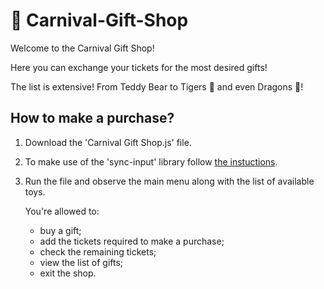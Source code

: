 # :carousel_horse: Carnival-Gift-Shop

Welcome to the Carnival Gift Shop!

Here you can exchange your tickets for the most desired gifts!

The list is extensive! From Teddy Bear to Tigers 🐅 and even Dragons 🐉!

## How to make a purchase?

1. Download the 'Carnival Gift Shop.js' file.

2. To make use of the 'sync-input' library follow [the instuctions](https://github.com/hyperskill/sync-input#usage).

3. Run the file and observe the main menu along with the list of available toys. 

   You're allowed to:
     - buy a gift;
     - add the tickets required to make a purchase;
     - check the remaining tickets;
     - view the list of gifts;
     - exit the shop.
